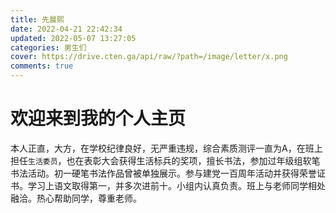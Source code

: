 ```yaml
---
title: 先晨熙
date: 2022-04-21 22:42:34
updated: 2022-05-07 13:27:05
categories: 男生们
cover: https://drive.cten.ga/api/raw/?path=/image/letter/x.png
comments: true
---
```

# 欢迎来到我的个人主页
本人正直，大方，在学校纪律良好，无严重违规，综合素质测评一直为A，在班上担任`生活委员`，也在表彰大会获得生活标兵的奖项，擅长书法，参加过年级组软笔书法活动。初一硬笔书法作品曾被单独展示。参与建党一百周年活动并获得荣誉证书。学习上语文取得第一，并多次进前十。小组内认真负责。班上与老师同学相处融洽。热心帮助同学，尊重老师。